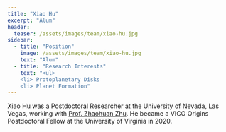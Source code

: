 ```yaml
---
title: "Xiao Hu"
excerpt: "Alum"
header:
  teaser: /assets/images/team/xiao-hu.jpg
sidebar:
  - title: "Position"
    image: /assets/images/team/xiao-hu.jpg
    text: "Alum"
  - title: "Research Interests"
    text: "<ul>
    <li> Protoplanetary Disks
    <li> Planet Formation"
---
```


Xiao Hu was a Postdoctoral Researcher at the University of Nevada, Las Vegas, working with
[Prof. Zhaohuan Zhu](team/zhaohuan-zhu).
He became a VICO Origins Postdoctoral Fellow at the University of Virginia in 2020.
